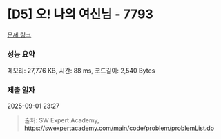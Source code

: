 # [D5] 오! 나의 여신님 - 7793 

[문제 링크](https://swexpertacademy.com/main/code/problem/problemDetail.do?contestProbId=AWsBQpPqMNMDFARG) 

### 성능 요약

메모리: 27,776 KB, 시간: 88 ms, 코드길이: 2,540 Bytes

### 제출 일자

2025-09-01 23:27



> 출처: SW Expert Academy, https://swexpertacademy.com/main/code/problem/problemList.do